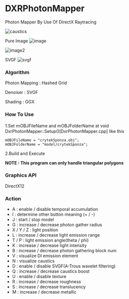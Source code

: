 # DXRPhotonMapper
Photon Mapper By Use Of DirectX Raytracing

![caustics](https://github.com/AngularSpectrumMTD/DXR_PhotonMapper/assets/65929274/ddd771ab-dca4-4942-9351-3dcb00787afd)

Pure Image
![image](https://github.com/AngularSpectrumMTD/DXR_PhotonMapper/assets/65929274/157a309e-52b0-485e-9287-ad5ff19f9c52)

![image2](https://github.com/AngularSpectrumMTD/DXR_PhotonMapper/assets/65929274/a9a84923-af8e-4cc0-916c-bcb69c579e6e)

SVGF
![svgf](https://github.com/AngularSpectrumMTD/DXR_PhotonMapper/assets/65929274/9cbd093e-028e-4895-b3b3-4b013da78ef3)

### Algorithm
Photon Mapping : Hashed Grid

Denoiser : SVGF

Shading : GGX

### How To Use
1.Set ｍOBJFileName and mOBJFolderName at void DxrPhotonMapper::Setup()[DxrPhotonMapper.cpp] like this



    mOBJFileName = "crytekSponza.obj";
    mOBJFolderName = "model/crytekSponza";



2.Build and Execute

**NOTE : This program can only handle triangular polygons**

### Graphics API
DirectX12

### Action

- A : enable / disable temporal accumulation
- I : determine other button meaning (+ / -)
- J : start / stop model
- G : increase / decrease photon gather radius
- X / Y / Z : light position
- L : increase / decrease light emission range
- T / P : light emission angle(theta / phi)
- K : increase / decrease light intensity
- B : increase / decrease photon gathering block num
- V : visualize DI emission element
- N : visualize caustics
- D : enable / disable SVGF(A-Trous wavelet filtering)
- Q : increase / decrease caustics boost
- U : enable / disable texture
- R : increase / decrease roughness
- S : increase / decrease translucency
- M : increase / decrease metallic